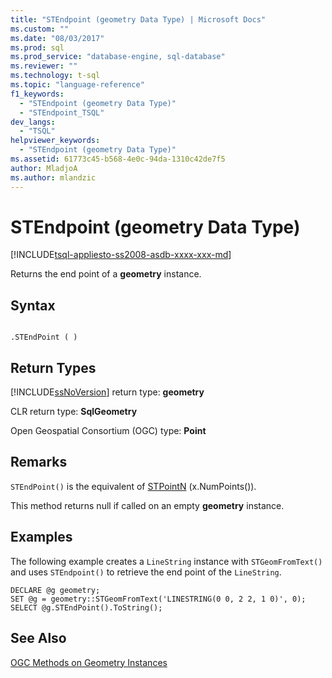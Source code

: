 ```yaml
---
title: "STEndpoint (geometry Data Type) | Microsoft Docs"
ms.custom: ""
ms.date: "08/03/2017"
ms.prod: sql
ms.prod_service: "database-engine, sql-database"
ms.reviewer: ""
ms.technology: t-sql
ms.topic: "language-reference"
f1_keywords: 
  - "STEndpoint (geometry Data Type)"
  - "STEndpoint_TSQL"
dev_langs: 
  - "TSQL"
helpviewer_keywords: 
  - "STEndpoint (geometry Data Type)"
ms.assetid: 61773c45-b568-4e0c-94da-1310c42de7f5
author: MladjoA
ms.author: mlandzic 
---
```

# STEndpoint (geometry Data Type)
[!INCLUDE[tsql-appliesto-ss2008-asdb-xxxx-xxx-md](../../includes/tsql-appliesto-ss2008-asdb-xxxx-xxx-md.md)]

Returns the end point of a **geometry** instance.
  
## Syntax  
  
```  
  
.STEndPoint ( )  
```  
  
## Return Types  
 [!INCLUDE[ssNoVersion](../../includes/ssnoversion-md.md)] return type: **geometry**  
  
 CLR return type: **SqlGeometry**  
  
 Open Geospatial Consortium (OGC) type: **Point**  
  
## Remarks  
 `STEndPoint()` is the equivalent of [STPointN](../../t-sql/spatial-geometry/stpointn-geometry-data-type.md) (x.NumPoints()).  
  
 This method returns null if called on an empty **geometry** instance.  
  
## Examples  
 The following example creates a `LineString` instance with `STGeomFromText()` and uses `STEndpoint()` to retrieve the end point of the `LineString`.  
  
```  
DECLARE @g geometry;  
SET @g = geometry::STGeomFromText('LINESTRING(0 0, 2 2, 1 0)', 0);  
SELECT @g.STEndPoint().ToString();  
```  
  
## See Also  
 [OGC Methods on Geometry Instances](../../t-sql/spatial-geometry/ogc-methods-on-geometry-instances.md)  
  
  


